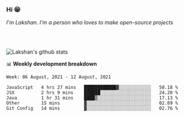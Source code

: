 ### Hi 😁

*I'm Lakshan. I'm a person who loves to make open-source projects*


<br/><br/>

![Lakshan's github stats](https://github-readme-stats.vercel.app/api?username=sandaruwan98&show_icons=true&theme=prussian )<br/>



📊 **Weekly development breakdown**
<!--START_SECTION:waka-->
```text
Week: 06 August, 2021 - 12 August, 2021

JavaScript   4 hrs 27 mins   ████████████▓░░░░░░░░░░░░   50.18 % 
JSX          2 hrs 9 mins    ██████░░░░░░░░░░░░░░░░░░░   24.20 % 
Java         1 hr 31 mins    ████▒░░░░░░░░░░░░░░░░░░░░   17.13 % 
Other        15 mins         ▓░░░░░░░░░░░░░░░░░░░░░░░░   02.89 % 
Git Config   14 mins         ▓░░░░░░░░░░░░░░░░░░░░░░░░   02.76 % 
```
<!--END_SECTION:waka-->

